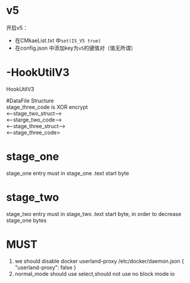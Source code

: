 # v5
开启v5：
- 在CMkaeList.txt 中`set(IS_V5 true)`
- 在config.json 中添加key为`v5`的键值对（值无所谓）




# -HookUtilV3  
 HookUtilV3

#DataFile Structure  
stage_three_code is XOR encrypt  
<--stage_two_struct-->  
<--starge_two_code-->  
<--stage_three_struct-->   
<--stage_three_code>  

# stage_one  
stage_one entry must in stage_one .text start byte

# stage_two
stage_two entry must in stage_two .text start byte, in order to decrease stage_one bytes

# MUST
1. we should disable docker userland-proxy
/etc/docker/daemon.json
{
    "userland-proxy": false
}
2. normal_mode should use select,should not use no block mode io
